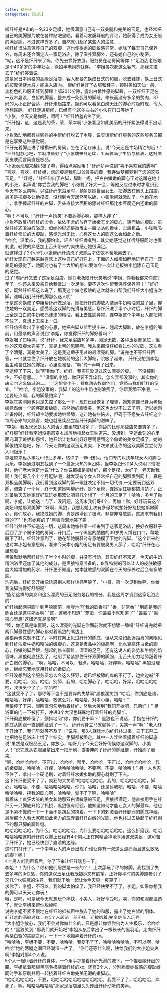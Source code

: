 ```yaml
---
title: 柳纤纤
categories: [纪实]
---
```


柳纤纤是A市的一名23岁足模，她很满意自己有一双美腿和完美的玉足，也经常把自己的美脚照片放在各种贴吧里晒，看着网友膜拜般的评论，她获得了成为女王般的满足感。不过这样秀多了，自然就引起了某些人的注意\.\.\.\.\.\. <br>柳纤纤很注意保养自己的双脚，这也使得她的脚敏感异常。她除了每天自己保养外，每周末还会固定去一家足浴店，除了保养双脚外，还有她自己的小秘密。<br> "呦，这不是纤纤来了吗，你先去换好衣服，服务员在老房间等你！"足浴店老板娘是个40多岁的中年妇女，徐娘半老风韵犹存。 "李姐每次都这么客气，那我先进去了"纤纤笑着说。<br> 这是家日本风格的高级足浴店，客人都要先换成日式的和服，脱去鞋袜，换上日式的按摩保健木屐才能进入店内。 柳纤纤换好了衣服和鞋子，顿时美如天仙一般，淡粉色的和服正好到脚踝上部20公分除，露出白皙性感的脚踝，一双纤纤玉足在一双木屐没，白皙的脚面，整齐成一条弧线的脚趾，修长而没有多余的赘肉，37码的大小正好合适，纤纤走起路来，隐约可以看见白嫩无比的脚心时隐时现，令人浮想联翩。 纤纤走进房间，已经有个20岁左右的小伙在门口等她了。<br> "小张，今天又是你啊，呵呵！"纤纤娇羞的笑了笑。<br>"纤纤姐，这，这是我的荣，荣，荣幸啊"小张看见如此美丽的纤纤紧张得说不出话来。 <br>小张激动地都有些颤抖的手帮纤纤脱去了木屐，说实话帮纤纤服务的这些服务员都是在享受这种感觉啊。 <br>纤纤光着脚走进了榻榻米的房间，坐在了足疗床上，说"今天还是牛奶精油的哦！" "纤纤姐放心吧，早就准备好了"小张端来浴足盆，里面装满了牛奶与精油，这对滋润皮肤而言简直是极品。<br> "小张表现越来越积极了嘛，得给点奖励哦！"纤纤娇声说到"喜不喜欢我的脚啊" "喜欢，喜欢，纤纤姐，您的脚是我见过的最美的脚，我连做梦都梦到了您的这双玉足。" "好吧，"纤纤伸出了右脚，脚趾上扬，把白白嫩嫩的脚心正对这蹲在地上的小张，柔声说"你尝尝我的脚吧" 小张楞了好大一会，等他反应过来时才意识到今天有多么爽啊，以往纤纤来浴足时，顶多是她当当女王，把脚放在他头上蹭蹭，最多是把脚多让他摸摸，没想到今天居然可以舔，小张瞬间就激动了。他跪在地上，拿手捧起纤纤的右脚，舌头直接大面积的舔过纤纤那比水豆腐还白还嫩的脚心。 <br>"啊！不可以！"纤纤一声娇笑"不要舔脚心啊，那样太痒了"<br>    小张不敢反抗纤纤的命令，依依不舍的放弃了娇嫩无比的脚心，转而舔向脚趾，虽然纤纤还没进行浴足，但她的脚还是散发出一股淡淡的香味，实属极品，小张吮吸着纤纤修长的大脚趾，感觉光滑无比，心想这女人的脚这么会如此之嫩。<br>     "哈哈，温柔点，我的脚怕痒，轻点"纤纤娇嗔到，其实她感觉这样很舒服同时也很刺激，轻微的痒感加上舌头带来的爽快感让她很满足。 <br>    就这样过了2个小时,小张帮纤纤清洗了双脚后才依依不舍地离去了。<br>    纤纤发现自己越来越喜欢上这种自己好好在上，下面的人如痴如醉地玩弄自己一双美足的感觉了，她同时也有了个大胆的想法:要体会一次让老板娘李姐舔自己玉足的感觉。 <br>    过了1周纤纤又去了这家足浴店，她对老板娘开玩笑地说"李姐，你看我都来你这2年了，你还从来没亲自给我做过一次足浴，要不这次你帮我保养保养吧！" "好好好，既然纤纤都这么说了，那我这个做老板娘的这次就亲自帮我们纤纤大小姐洗次脚，谁叫我们纤纤的脚那么迷人呢" <br>    于是这次换成了李姐帮纤纤做足浴，她把纤纤的脚放入装满牛奶精油的盆子里，握住她的一双美足，感受着这双脚的光滑与美感。帮纤纤洗了半个小时后，纤纤的脚上全是白白的牛奶和亮津津的精油，看上去性感异常，连李姐这个中年女人都把持不住了，真想上去亲上一口。 <br>    纤纤仿佛看出了李姐的心思，她把右脚从盆里提出来，翘起大脚趾，放在李姐的嘴前，用最嗲的声音说到"李姐，你觉得纤纤的脚好看吗？"<br>    李姐咽了口唾沫，说"纤纤，我来足浴店10多年，阅足无数，各种玉足都见过，但你的这双脚太完美了，真是上帝的恩赐啊，我从来都没仔细看过你的光脚，这次看了个清楚，真是太美了，这是我这辈子见过的最漂亮的脚。"说完也不等纤纤回答，一口就含住了纤纤放在她嘴前的这只大脚趾，吮吸了起来。 纤纤没想到李姐会主动含住她的脚趾，心里没准备，"啊"的一声叫了出来。 <br>    李姐停了下来，说"吓到你了，纤纤，我实在没见过这么漂亮的脚。一下没控制住，不好意思。。。" "没事的李姐，你只要不弄痒我，怎么弄都没事的，其实你的店员也这么做过的。。。" "这帮臭小子，看我回头教训他们，竟然占我们纤纤的便宜。" "哈哈，李姐没事的，我脚上的这些牛奶也别浪费了，你帮我舔干净吧，一定要轻点啊，我的脚最怕痒了" <br>    李姐其实刚刚也只是失控了那么一下，现在已经恢复了理智，她知道自己身为老板娘竟然给一个顾客跪着舔脚，虽然她的脚很美，但这也太说不过去了吧，所以她刚准备停时，纤纤却主动要求她继续舔，这让她有些恼火，但碍于不愿失去纤纤这个每周必来的大顾客，她也就继续品尝起纤纤美脚的滋味了。 <br>    "李姐，我发现还是女人的舌头要柔软舒服多了，你舔的比你那些店员要爽多了，好舒服"纤纤看李姐没抱怨变本加厉地拽起女王味道来。没想到，李姐此刻的心里面充满了嫉妒和怨恨，她开始计划如何好好惩罚惩罚这个傲娇的美女足模了，她的脚很怕痒是吧，好，今天让你的这双玉足爽爽，下次来就让你的这双美脚尝尝何为人间极乐！<br>    李姐原来也从事过tk行业多年，结识了一帮tk团伙，他们专门以挠年轻女人的脚心为乐。李姐通过朋友找到了一个最近火热的tk团体，当李姐跟他们4人说明了情况时，他们老大惊奇地说"什么？你说那妞是柳纤纤，那个足模，太好了，老天助我啊！我们哥几个上个月逛贴吧，就发现有个女人经常把自己的脚照发到网上，真是双极品美脚啊，我们看到这双脚的第一眼就决定不惜一切代价,一定要玩到这双脚，调查了一个月，终于知道她叫柳纤纤，是个足模，连她家住哪都搞清楚了，正准备后天去她家好好玩玩她那双让咱哥几个想了一个月的玉足了！哈哈，多亏了你啊，李姐，让她送上门了，没问题，这周末我们哥4个，再加上你，好好玩玩这个美妞和她那双美脚" "好啊，黑狼，我想起她上次有多傲娇就想好好挠挠她那嫩脚心，你们放心，我摸过她的脚，真是嫩滑到了极点，非常非常敏感，这周末有我们爽的了" "也有她爽的了"黑狼淫邪地笑了笑 \.<br>    纤纤当然并不知道这一切，这周末她像往常一样来到了这家足浴店，换好衣服鞋子后到了那个属于她的房间，开门后，一个黑黑的酷酷的30岁男人蹲在门口，帮她脱下了鞋，纤纤注意到了，他在帮她脱鞋时有意地摸了下她的光脚。"这个新来的也对本小姐有意思啊，看来今天本小姐的玉足有要被臭男人舔了，哈哈"纤纤在心里想着 <br>    黑狼默默地帮纤纤洗了半个小时的脚，并没有行动，其实纤纤不知道，今天的牛奶精油浴里还加了其他的成分，是黑狼特意准备的，tk界特制的可以让人的皮肤敏感度大幅增加的药水，纤纤更不知道，她本就敏感的双脚在今天的保养过后会有多敏感。<br>    洗完后，纤纤又开始像诱惑别人那样诱惑黑狼了，"小哥，第一次见到你啊，你给我洗脚洗得好舒服啊" <br>    "能给这样的美女和这么漂亮的玉足服务是我的福分，我是这周才调到这家足浴店的" <br>    纤纤抬起两只脚丫到黑狼面前，嗲嗲地问"我的脚香吗" "香，非常香" "到底是我的脚香还是这牛奶香啊" "这，这我不知道" "笨蛋，你尝尝不就知道了" "尝尝？"黑狼心里想"这妞还真是浪啊" <br>    "唉，你还真是笨蛋啊，这么漂亮的光脚在你面前你就不想舔一舔吗"纤纤说完就把两只脚最性感的脚心都对着黑狼的嘴边上<br>    黑狼再也克制不住了，平时在网上见过纤纤的脚底，但从来没如此近距离的亲眼见到纤纤沾着牛奶和精油的嫩脚心，这真是极品中的极品啊，比水豆腐还白嫩的脚心，粉嫩的脚后跟，翘起的修长脚趾，深深的足弓，还有这诱人的姿势和牛奶的奶香味。黑狼彻底狂乱了，他用手紧紧抓住纤纤双脚的脚腕，用舌头用力地舔舐着纤纤白嫩的脚心。 "啊，哈哈，不可以，轻点，哈哈哈，好痒啊，哈哈哈" 黑狼没理她，继续忘我地享用纤纤的嫩脚心。 <br>    纤纤没想到这个服务员怎么会这么狂野，她已经被舔的痒的不行了，边笑边喊"不要，哈哈哈，别，哈哈，别舔，我的，哈哈脚心了，哈哈哈，好痒，哈哈哈哈哈哈，我快受不了了，哈哈哈"<br>    "这就受不了了，那你等下岂不是要痒的失禁啊"黑狼淫笑到 "哈哈，你到底是谁，哈哈哈，好痒，哈哈哈，敢这么对，哈哈哈，对本小姐，哈哈！" <br>    黑狼停了下来，眼睛直勾勾地看着纤纤，然后大笑到"我们开始吧，兄弟们！" 足浴室的门一下被打开，冲进3个大汉色眯眯地盯着纤纤的光脚丫。 <br>    纤纤彻底被吓傻了，颤抖地问"你，你们要干嘛？" 黑狼也不说话，手指在纤纤的脚底从脚跟一直到脚趾划了一下。 纤纤浑身立马就颤抖了，尖笑一声"啊" "老大终于开始了，我们早就等不及了！"说完，那3人就猛地向纤纤扑过来，三下五除二地把她在足浴床上绑了个结实，手脚都被固定。其中一人淫笑着摸着纤纤的脚底说"果然是双极品玉足，你放心，咱哥几个今天会好好伺候你这双脚的，小美人！"说完就从衣服里拿出来一把牙刷，直接伸向了纤纤的脚趾缝，开始刷了起来。 <br>    "啊，哈哈哈哈哈，不可以，哈哈哈，那里，哈哈哈，不可以，哈哈哈哈哈哈，我的嫩脚趾，哈哈哈，好痒，哈哈哈哈哈哈，不要啊，不要，哈哈哈！" 另一人也忍不住了，拿出一个硬毛刷，对着纤纤水嫩水嫩的脚心就刷了下去。 <br>    这下纤纤更受不了了，疯狂的大笑着"哈哈哈哈哈哈，我的，哈哈哈哈哈哈，脚心，哈哈哈，不要，哈哈哈哈哈哈，你们，哈哈，还是舔我吧，哈哈，不要，哈哈哈哈哈哈，挠我的脚心啊，哈哈哈，受不了了啊，哈哈哈"<br>    看着床上疯狂大笑的美女和她那双白皙敏感的玉足，黑狼很满足，他直接用手在纤纤另一只脚底开始了抓挠，黑狼很有经验，他知道如何才能让女人的脚最痒，他也是不紧不慢的一下一下而不是胡乱的挠着，一下下的刺激着纤纤脆弱的脚底神经。最后那个人看大家都如此卖力的玩弄着纤纤白嫩的光脚，他也扑过去舔起了纤纤剩下的那只脚的脚趾缝。 <br>    哈哈哈哈哈哈，为什么，哈哈哈哈哈，为什么要哈哈哈哈哈哈，这么折磨我，哈哈哈哈哈哈这时纤纤的双脚上已经有4个男人正在聚精会神地享用这双美足，这可苦了纤纤了，她已经快到了崩溃的边缘。 <br>    这时门打开了，一个中年女人的声音出现了:谁让你有一双这么漂亮而且这么敏感的脚丫呢！ <br>    4个男人听到声音后，停了下来让纤纤喘息一下。 <br>    李姐？！为什么？你和他们居然是一伙的？！ 上次舔玩了你的嫩脚，我找到了失去多年的tk快感，你的这双玉足让我既嫉妒又有欲望，正好你平时的美脚照吸引了这几个tk狂魔的注意，我们就干脆一起让你今天爽一爽算了！ <br>    求你了，李姐，不可以，我的脚太怕痒了，我已经快受不了了，李姐，如果你想我的脚可以天天让你玩！ <br>    哦，是吗，可是我今天就想玩个痛快，小美人，好好享受吧。唉，你的和服都湿透了，就让李姐来帮你脱掉吧<br>    说完李姐不紧不慢地在纤纤的抵抗声中脱去了她的和服，露出了她白皙的酮体。 <br>    纤纤羞的满脸通红，在5个人面前一丝不挂，还被绑着,完全是任人玩弄。<br>    "大小姐你放心，我们不会对你做什么的，只是想让你尝尝何为人生极乐，哈哈哈哈！"黑狼笑到 "那我们就开始吧"李姐从身后拿出了一根长长的黑羽毛，走向纤纤两条白皙的美腿之间，一下一下地搔弄着纤纤的xx。 <br>    "哈哈哈，李姐不要，不要，哈哈哈，我受不了了，哈哈哈哈哈哈，不可以啊，哈哈哈"她的两腿之间已经潮湿一片了。 "你们还等什么啊，快给我们的大小姐爽爽啊"李姐对那4个人说。 <br>    5个人一起tk着纤纤的身体，一个用手抓挠着纤纤光滑的腋下，一个捏着她纤细的腰，李姐拿着那根黑羽毛搔挠着纤纤的xx，还有2个人，分别舔着她敏感的脚趾缝同时手和牙刷并用一起挠着纤纤白嫩完美无暇的嫩脚心。 <br>    "哈哈哈哈哈哈，不要，哈哈哈哈哈哈哈哈哈哈哈哈，我受不了了，哈哈哈哈，痒死了，啊，哈哈哈哈哈哈"那家足浴店里久久传出纤纤动听的笑声。
